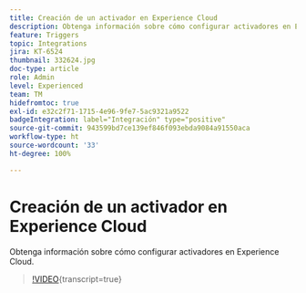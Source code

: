```yaml
---
title: Creación de un activador en Experience Cloud
description: Obtenga información sobre cómo configurar activadores en Experience Cloud.
feature: Triggers
topic: Integrations
jira: KT-6524
thumbnail: 332624.jpg
doc-type: article
role: Admin
level: Experienced
team: TM
hidefromtoc: true
exl-id: e32c2f71-1715-4e96-9fe7-5ac9321a9522
badgeIntegration: label="Integración" type="positive"
source-git-commit: 943599bd7ce139ef846f093ebda9084a91550aca
workflow-type: ht
source-wordcount: '33'
ht-degree: 100%

---
```


# Creación de un activador en Experience Cloud

Obtenga información sobre cómo configurar activadores en Experience Cloud.

>[!VIDEO](https://video.tv.adobe.com/v/332624?learn=on){transcript=true}
